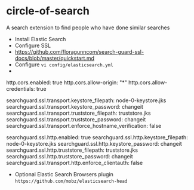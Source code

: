 # circle-of-search
A search extension to find people who have done similar searches



- Install Elastic Search
- Configure SSL
- https://github.com/floragunncom/search-guard-ssl-docs/blob/master/quickstart.md
- Configure ` vi config/elasticsearch.yml `
-
http.cors.enabled: true
http.cors.allow-origin: "*"
http.cors.allow-credentials: true

searchguard.ssl.transport.keystore_filepath: node-0-keystore.jks
searchguard.ssl.transport.keystore_password: changeit
searchguard.ssl.transport.truststore_filepath: truststore.jks
searchguard.ssl.transport.truststore_password: changeit
searchguard.ssl.transport.enforce_hostname_verification: false

searchguard.ssl.http.enabled: true
searchguard.ssl.http.keystore_filepath: node-0-keystore.jks
searchguard.ssl.http.keystore_password: changeit
searchguard.ssl.http.truststore_filepath: truststore.jks
searchguard.ssl.http.truststore_password: changeit
searchguard.ssl.transport.http.enforce_clientauth: false


- Optional Elastic Search Browsers plugin `` https://github.com/mobz/elasticsearch-head ``